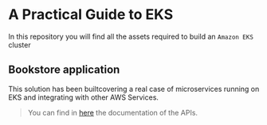 # A Practical Guide to EKS

In this repository you will find all the assets required to build an  `Amazon EKS` cluster


## Bookstore application

This solution has been builtcovering a real case of microservices running on EKS and integrating with other AWS Services.

> You can find in [here](_docs/api.md) the documentation of the APIs.
